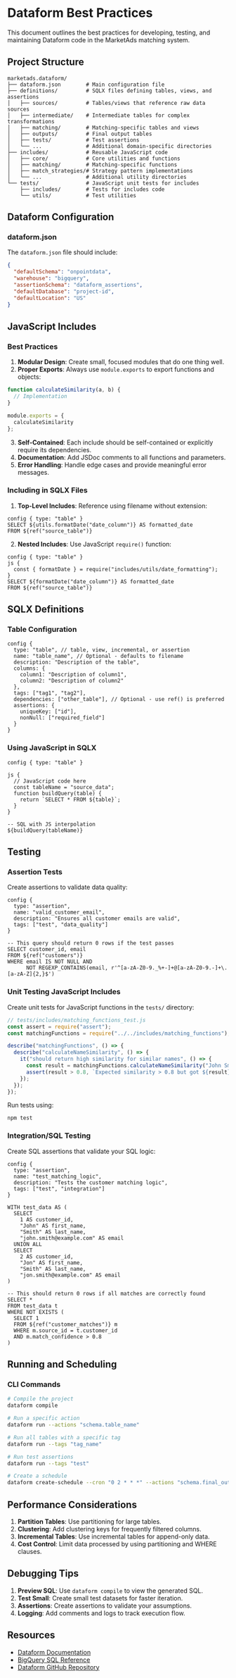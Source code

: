 # Dataform Best Practices

This document outlines the best practices for developing, testing, and maintaining Dataform code in the MarketAds matching system.

## Project Structure

```
marketads.dataform/
├── dataform.json        # Main configuration file
├── definitions/         # SQLX files defining tables, views, and assertions
│   ├── sources/         # Tables/views that reference raw data sources
│   ├── intermediate/    # Intermediate tables for complex transformations
│   ├── matching/        # Matching-specific tables and views
│   ├── outputs/         # Final output tables
│   ├── tests/           # Test assertions
│   └── ...              # Additional domain-specific directories
├── includes/            # Reusable JavaScript code
│   ├── core/            # Core utilities and functions
│   ├── matching/        # Matching-specific functions
│   ├── match_strategies/# Strategy pattern implementations
│   └── ...              # Additional utility directories
└── tests/               # JavaScript unit tests for includes
    ├── includes/        # Tests for includes code
    └── utils/           # Test utilities
```

## Dataform Configuration

### dataform.json

The `dataform.json` file should include:

```json
{
  "defaultSchema": "onpointdata",
  "warehouse": "bigquery",
  "assertionSchema": "dataform_assertions",
  "defaultDatabase": "project-id",
  "defaultLocation": "US"
}
```

## JavaScript Includes

### Best Practices

1. **Modular Design**: Create small, focused modules that do one thing well.
2. **Proper Exports**: Always use `module.exports` to export functions and objects:

```javascript
function calculateSimilarity(a, b) {
  // Implementation
}

module.exports = {
  calculateSimilarity
};
```

3. **Self-Contained**: Each include should be self-contained or explicitly require its dependencies.
4. **Documentation**: Add JSDoc comments to all functions and parameters.
5. **Error Handling**: Handle edge cases and provide meaningful error messages.

### Including in SQLX Files

1. **Top-Level Includes**: Reference using filename without extension:

```
config { type: "table" }
SELECT ${utils.formatDate("date_column")} AS formatted_date
FROM ${ref("source_table")}
```

2. **Nested Includes**: Use JavaScript `require()` function:

```
config { type: "table" }
js {
  const { formatDate } = require("includes/utils/date_formatting");
}
SELECT ${formatDate("date_column")} AS formatted_date
FROM ${ref("source_table")}
```

## SQLX Definitions

### Table Configuration

```
config {
  type: "table", // table, view, incremental, or assertion
  name: "table_name", // Optional - defaults to filename
  description: "Description of the table",
  columns: {
    column1: "Description of column1",
    column2: "Description of column2"
  },
  tags: ["tag1", "tag2"],
  dependencies: ["other_table"], // Optional - use ref() is preferred
  assertions: {
    uniqueKey: ["id"],
    nonNull: ["required_field"]
  }
}
```

### Using JavaScript in SQLX

```
config { type: "table" }

js {
  // JavaScript code here
  const tableName = "source_data";
  function buildQuery(table) {
    return `SELECT * FROM ${table}`;
  }
}

-- SQL with JS interpolation
${buildQuery(tableName)}
```

## Testing

### Assertion Tests

Create assertions to validate data quality:

```
config {
  type: "assertion",
  name: "valid_customer_email",
  description: "Ensures all customer emails are valid",
  tags: ["test", "data_quality"]
}

-- This query should return 0 rows if the test passes
SELECT customer_id, email 
FROM ${ref("customers")}
WHERE email IS NOT NULL AND 
      NOT REGEXP_CONTAINS(email, r'^[a-zA-Z0-9._%+-]+@[a-zA-Z0-9.-]+\.[a-zA-Z]{2,}$')
```

### Unit Testing JavaScript Includes

Create unit tests for JavaScript functions in the `tests/` directory:

```javascript
// tests/includes/matching_functions_test.js
const assert = require("assert");
const matchingFunctions = require("../../includes/matching_functions");

describe("matchingFunctions", () => {
  describe("calculateNameSimilarity", () => {
    it("should return high similarity for similar names", () => {
      const result = matchingFunctions.calculateNameSimilarity("John Smith", "Jon Smith");
      assert(result > 0.8, `Expected similarity > 0.8 but got ${result}`);
    });
  });
});
```

Run tests using:

```
npm test
```

### Integration/SQL Testing

Create SQL assertions that validate your SQL logic:

```
config {
  type: "assertion",
  name: "test_matching_logic",
  description: "Tests the customer matching logic",
  tags: ["test", "integration"]
}

WITH test_data AS (
  SELECT 
    1 AS customer_id,
    "John" AS first_name,
    "Smith" AS last_name,
    "john.smith@example.com" AS email
  UNION ALL
  SELECT 
    2 AS customer_id,
    "Jon" AS first_name,
    "Smith" AS last_name,
    "jon.smith@example.com" AS email
)

-- This should return 0 rows if all matches are correctly found
SELECT *
FROM test_data t
WHERE NOT EXISTS (
  SELECT 1
  FROM ${ref("customer_matches")} m
  WHERE m.source_id = t.customer_id
  AND m.match_confidence > 0.8
)
```

## Running and Scheduling

### CLI Commands

```bash
# Compile the project
dataform compile

# Run a specific action
dataform run --actions "schema.table_name"

# Run all tables with a specific tag
dataform run --tags "tag_name"

# Run test assertions
dataform run --tags "test"

# Create a schedule
dataform create-schedule --cron "0 2 * * *" --actions "schema.final_output"
```

## Performance Considerations

1. **Partition Tables**: Use partitioning for large tables.
2. **Clustering**: Add clustering keys for frequently filtered columns.
3. **Incremental Tables**: Use incremental tables for append-only data.
4. **Cost Control**: Limit data processed by using partitioning and WHERE clauses.

## Debugging Tips

1. **Preview SQL**: Use `dataform compile` to view the generated SQL.
2. **Test Small**: Create small test datasets for faster iteration.
3. **Assertions**: Create assertions to validate your assumptions.
4. **Logging**: Add comments and logs to track execution flow.

## Resources

- [Dataform Documentation](https://cloud.google.com/dataform/docs)
- [BigQuery SQL Reference](https://cloud.google.com/bigquery/docs/reference/standard-sql/functions-and-operators)
- [Dataform GitHub Repository](https://github.com/dataform-co/dataform) 